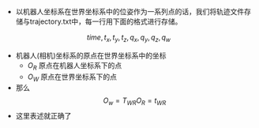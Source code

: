 * 以机器人坐标系在世界坐标系中的位姿作为一系列点的话，我们将轨迹文件存储与trajectory.txt中，每一行用下面的格式进行存储。

$$ time,t_x,t_y,t_z,q_x,q_y,q_z,q_w $$

* 机器人(相机)坐标系的原点在世界坐标系中的坐标
    * $O_R$ 原点在机器人坐标系下的点
    * $O_W$ 原点在世界坐标系下的点
* 那么
$$ O_w=T_{WR} O_{R}=t_{WR}$$
* 这里表述就正确了